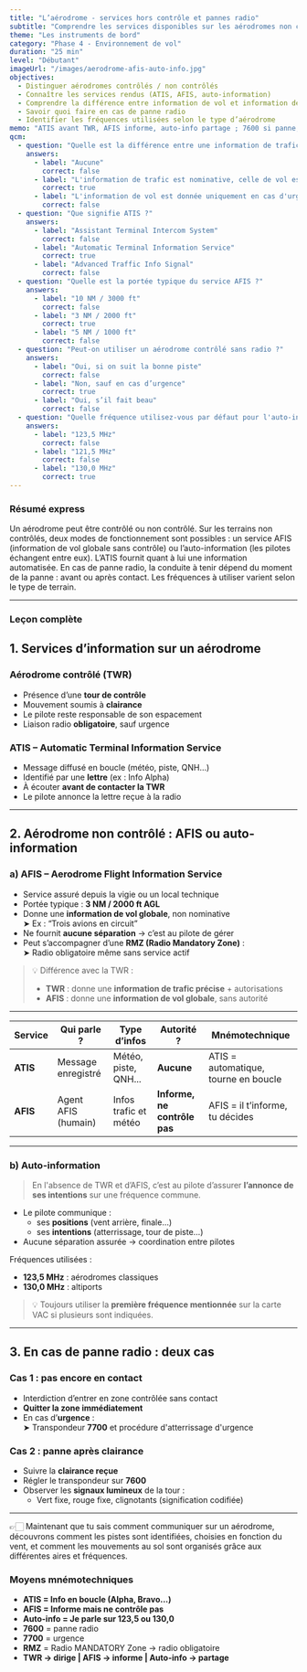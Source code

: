 ```yaml
---
title: "L’aérodrome - services hors contrôle et pannes radio"
subtitle: "Comprendre les services disponibles sur les aérodromes non contrôlés et les procédures en cas de panne radio"
theme: "Les instruments de bord"
category: "Phase 4 - Environnement de vol"
duration: "25 min"
level: "Débutant"
imageUrl: "/images/aerodrome-afis-auto-info.jpg"
objectives:
  - Distinguer aérodromes contrôlés / non contrôlés
  - Connaître les services rendus (ATIS, AFIS, auto-information)
  - Comprendre la différence entre information de vol et information de trafic
  - Savoir quoi faire en cas de panne radio
  - Identifier les fréquences utilisées selon le type d’aérodrome
memo: "ATIS avant TWR, AFIS informe, auto-info partage ; 7600 si panne, 7700 si urgence"
qcm:
  - question: "Quelle est la différence entre une information de trafic et une information de vol ?"
    answers:
      - label: "Aucune"
        correct: false
      - label: "L'information de trafic est nominative, celle de vol est globale"
        correct: true
      - label: "L'information de vol est donnée uniquement en cas d'urgence"
        correct: false
  - question: "Que signifie ATIS ?"
    answers:
      - label: "Assistant Terminal Intercom System"
        correct: false
      - label: "Automatic Terminal Information Service"
        correct: true
      - label: "Advanced Traffic Info Signal"
        correct: false
  - question: "Quelle est la portée typique du service AFIS ?"
    answers:
      - label: "10 NM / 3000 ft"
        correct: false
      - label: "3 NM / 2000 ft"
        correct: true
      - label: "5 NM / 1000 ft"
        correct: false
  - question: "Peut-on utiliser un aérodrome contrôlé sans radio ?"
    answers:
      - label: "Oui, si on suit la bonne piste"
        correct: false
      - label: "Non, sauf en cas d’urgence"
        correct: true
      - label: "Oui, s’il fait beau"
        correct: false
  - question: "Quelle fréquence utilisez-vous par défaut pour l'auto-information sur un altiport ?"
    answers:
      - label: "123,5 MHz"
        correct: false
      - label: "121,5 MHz"
        correct: false
      - label: "130,0 MHz"
        correct: true
---
```


### Résumé express

Un aérodrome peut être contrôlé ou non contrôlé. Sur les terrains non contrôlés, deux modes de fonctionnement sont possibles : un service AFIS (information de vol globale sans contrôle) ou l’auto-information (les pilotes échangent entre eux). L’ATIS fournit quant à lui une information automatisée. En cas de panne radio, la conduite à tenir dépend du moment de la panne : avant ou après contact. Les fréquences à utiliser varient selon le type de terrain.

---

### Leçon complète

## 1. Services d’information sur un aérodrome

### Aérodrome contrôlé (TWR)

- Présence d’une **tour de contrôle**
- Mouvement soumis à **clairance**
- Le pilote reste responsable de son espacement
- Liaison radio **obligatoire**, sauf urgence

### ATIS – Automatic Terminal Information Service

- Message diffusé en boucle (météo, piste, QNH…)
- Identifié par une **lettre** (ex : Info Alpha)
- À écouter **avant de contacter la TWR**
- Le pilote annonce la lettre reçue à la radio

---

## 2. Aérodrome non contrôlé : AFIS ou auto-information

### a) AFIS – Aerodrome Flight Information Service

- Service assuré depuis la vigie ou un local technique
- Portée typique : **3 NM / 2000 ft AGL**
- Donne une **information de vol globale**, non nominative  
  ➤ Ex : “Trois avions en circuit”
- Ne fournit **aucune séparation** → c’est au pilote de gérer
- Peut s’accompagner d’une **RMZ (Radio Mandatory Zone)** :  
  ➤ Radio obligatoire même sans service actif

> 💡 Différence avec la TWR :
>
> - **TWR** : donne une **information de trafic précise** + autorisations
> - **AFIS** : donne une **information de vol globale**, sans autorité

---

| **Service** | **Qui parle ?**     | **Type d’infos**      | **Autorité ?**               | **Mnémotechnique**                   |
| ----------- | ------------------- | --------------------- | ---------------------------- | ------------------------------------ |
| **ATIS**    | Message enregistré  | Météo, piste, QNH...  | **Aucune**                   | ATIS = automatique, tourne en boucle |
| **AFIS**    | Agent AFIS (humain) | Infos trafic et météo | **Informe, ne contrôle pas** | AFIS = il t’informe, tu décides      |

---

### b) Auto-information

> En l'absence de TWR et d’AFIS, c’est au pilote d’assurer **l’annonce de ses intentions** sur une fréquence commune.

- Le pilote communique :
  - ses **positions** (vent arrière, finale…)
  - ses **intentions** (atterrissage, tour de piste…)
- Aucune séparation assurée → coordination entre pilotes

Fréquences utilisées :

- **123,5 MHz** : aérodromes classiques
- **130,0 MHz** : altiports

> 💡 Toujours utiliser la **première fréquence mentionnée** sur la carte VAC si plusieurs sont indiquées.

---

## 3. En cas de panne radio : deux cas

### Cas 1 : pas encore en contact

- Interdiction d’entrer en zone contrôlée sans contact
- **Quitter la zone immédiatement**
- En cas d’**urgence** :  
  ➤ Transpondeur **7700** et procédure d'atterrissage d'urgence

### Cas 2 : panne après clairance

- Suivre la **clairance reçue**
- Régler le transpondeur sur **7600**
- Observer les **signaux lumineux** de la tour :
  - Vert fixe, rouge fixe, clignotants (signification codifiée)

---

👉🏻 Maintenant que tu sais comment communiquer sur un aérodrome, découvrons comment les pistes sont identifiées, choisies en fonction du vent, et comment les mouvements au sol sont organisés grâce aux différentes aires et fréquences.

### Moyens mnémotechniques

- **ATIS = Info en boucle (Alpha, Bravo...)**
- **AFIS = Informe mais ne contrôle pas**
- **Auto-info = Je parle sur 123,5 ou 130,0**
- **7600** = panne radio
- **7700** = urgence
- **RMZ** = Radio MANDATORY Zone → radio obligatoire
- **TWR → dirige | AFIS → informe | Auto-info → partage**
